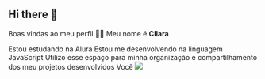 ## Hi there 👋

<!--
**wcll4raa/wcll4raa** is a ✨ _special_ ✨ repository because its `README.md` (this file) appears on your GitHub profile.

Here are some ideas to get you started:

- 🔭 I’m currently working on ...
- 🌱 I’m currently learning ...
- 👯 I’m looking to collaborate on ...
- 🤔 I’m looking for help with ...
- 💬 Ask me about ...
- 📫 How to reach me: ...
- 😄 Pronouns: ...
- ⚡ Fun fact: ...
-->
Boas vindas ao meu perfil 💙💙
Meu nome é **Cllara**

Estou estudando na Alura
Estou me desenvolvendo na linguagem JavaScript
Utilizo esse espaço para minha organização e compartilhamento dos meu projetos desenvolvidos
Você
![](https://www.google.com/url?sa=i&url=https%3A%2F%2Fwww.pinterest.com%2Fpin%2Fnew-party-member-tags-animation-gif-drawing-rainbow-chuchuland--533324780858176154%2F&psig=AOvVaw3fO5K28l-QPMrspofVdm5n&ust=1720005121753000&source=images&cd=vfe&opi=89978449&ved=0CBAQjRxqFwoTCKj_-MqciIcDFQAAAAAdAAAAABAE)

